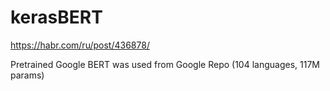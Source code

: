 # kerasBERT
https://habr.com/ru/post/436878/

Pretrained Google BERT was used from Google Repo (104 languages, 117M params) 
